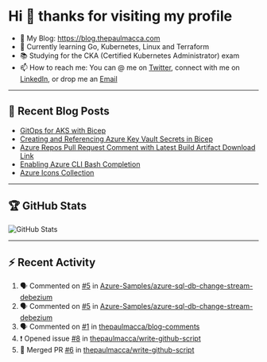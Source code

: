 # Hi 👋 thanks for visiting my profile

- 💬 My Blog: <https://blog.thepaulmacca.com>
- 🌱 Currently learning Go, Kubernetes, Linux and Terraform
- 📚 Studying for the CKA (Certified Kubernetes Administrator) exam
- 📫 How to reach me: You can @ me on [Twitter](https://twitter.com/thepaulmacca), connect with me on [LinkedIn](https://www.linkedin.com/in/thepaulmacca/), or drop me an [Email](mailto:pm@thepaulmacca.com)

---

## :blue_book: Recent Blog Posts
<!-- BLOG-POST-LIST:START -->
- [GitOps for AKS with Bicep](https://blog.thepaulmacca.com/gitops-for-aks-with-bicep/)
- [Creating and Referencing Azure Key Vault Secrets in Bicep](https://blog.thepaulmacca.com/creating-and-referencing-azure-key-vault-secrets-in-bicep/)
- [Azure Repos Pull Request Comment with Latest Build Artifact Download Link](https://blog.thepaulmacca.com/azure-repos-pull-request-comment-with-latest-build-artifact-download-link/)
- [Enabling Azure CLI Bash Completion](https://blog.thepaulmacca.com/enabling-azure-cli-bash-completion/)
- [Azure Icons Collection](https://blog.thepaulmacca.com/azure-icons-collection/)
<!-- BLOG-POST-LIST:END -->

---

## :trophy: GitHub Stats

![GitHub Stats](https://github-readme-stats.vercel.app/api?username=thepaulmacca&count_private=true&show_icons=true&theme=dark)

---

## :zap: Recent Activity

<!--START_SECTION:activity-->
1. 🗣 Commented on [#5](https://github.com/Azure-Samples/azure-sql-db-change-stream-debezium/issues/5) in [Azure-Samples/azure-sql-db-change-stream-debezium](https://github.com/Azure-Samples/azure-sql-db-change-stream-debezium)
2. 🗣 Commented on [#5](https://github.com/Azure-Samples/azure-sql-db-change-stream-debezium/issues/5) in [Azure-Samples/azure-sql-db-change-stream-debezium](https://github.com/Azure-Samples/azure-sql-db-change-stream-debezium)
3. 🗣 Commented on [#1](https://github.com/thepaulmacca/blog-comments/issues/1) in [thepaulmacca/blog-comments](https://github.com/thepaulmacca/blog-comments)
4. ❗️ Opened issue [#8](https://github.com/thepaulmacca/write-github-script/issues/8) in [thepaulmacca/write-github-script](https://github.com/thepaulmacca/write-github-script)
5. 🎉 Merged PR [#6](https://github.com/thepaulmacca/write-github-script/pull/6) in [thepaulmacca/write-github-script](https://github.com/thepaulmacca/write-github-script)
<!--END_SECTION:activity-->
